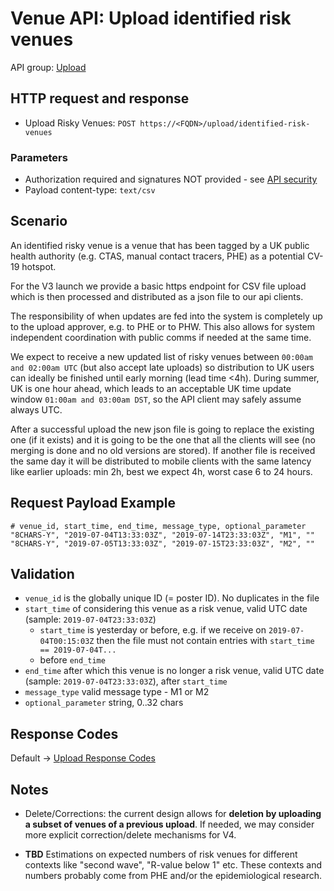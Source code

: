# Venue API: Upload identified risk venues

API group: [Upload](../../guidebook.md#system-apis-and-interfaces)

## HTTP request and response

- Upload Risky Venues: ```POST https://<FQDN>/upload/identified-risk-venues```

### Parameters
- Authorization required and signatures NOT provided - see [API security](../security.md)
- Payload content-type: ```text/csv```

## Scenario

An identified risky venue is a venue that has been tagged by a UK public health authority (e.g. CTAS, manual contact tracers, PHE) as a potential CV-19 hotspot.
 
For the V3 launch we provide a basic https endpoint for CSV file upload which is then processed and distributed as a json file to our api clients.

The responsibility of when updates are fed into the system is completely up to the upload approver, e.g. to PHE or to PHW. This also allows for system independent coordination with public comms if needed at the same time.

We expect to receive a new updated list of risky venues between `00:00am and 02:00am UTC` (but also accept late uploads) so distribution to UK users can ideally be finished until early morning (lead time <4h). During summer, UK is one hour ahead, which leads to an acceptable UK time update window `01:00am and 03:00am DST`, so the API client may safely assume always UTC.

After a successful upload the new json file is going to replace the existing one (if it exists) and it is going to be the one that all the clients will see (no merging is done and no old versions are stored). If another file is received the same day it will be distributed to mobile clients with the same latency like earlier uploads: min 2h, best we expect 4h, worst case 6 to 24 hours.


## Request Payload Example

```csv
# venue_id, start_time, end_time, message_type, optional_parameter
"8CHARS-Y", "2019-07-04T13:33:03Z", "2019-07-14T23:33:03Z", "M1", ""
"8CHARS-Y", "2019-07-05T13:33:03Z", "2019-07-15T23:33:03Z", "M2", ""
```

## Validation

- `venue_id` is the globally unique ID (= poster ID). No duplicates in the file
- `start_time` of considering this venue as a risk venue, valid UTC date (sample: `2019-07-04T23:33:03Z`)
  - `start_time` is yesterday or before, e.g. if we receive on `2019-07-04T00:15:03Z` then the file must not 
  contain entries with `start_time == 2019-07-04T...`
  - before `end_time`  
- `end_time` after which this venue is no longer a risk venue, valid UTC date (sample: `2019-07-04T23:33:03Z`), after `start_time`
- `message_type` valid message type - M1 or M2
- `optional_parameter` string, 0..32 chars

## Response Codes

Default -> [Upload Response Codes](../../api-patterns.md#Upload)

## Notes

- Delete/Corrections: the current design allows for **deletion by uploading a subset of venues of a previous upload**. If needed, we may consider more explicit correction/delete mechanisms for V4.

- **TBD** Estimations on expected numbers of risk venues for different contexts like "second wave", "R-value below 1" etc. These contexts and numbers probably come from PHE and/or the epidemiological research.

